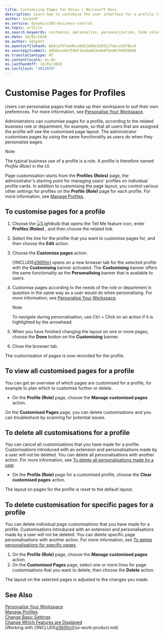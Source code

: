 ```yaml
---
title: Customising Pages for Roles | Microsoft Docs
description: Learn how to customise the user interface for a profile (role) so that all users assigned that role see a customised workspace.
author: SorenGP
ms.service: dynamics365-business-central
ms.topic: article
ms.search.keywords: customize, personalize, personalization, hide columns, remove fields, move fields
ms.date: 10/01/2020
ms.author: edupont
ms.openlocfilehash: bb9caf6fa4dbca9d51d66e329321fdecc6478ec0
ms.sourcegitcommit: ddbb5cede750df1baba4b3eab8fbed6744b5b9d6
ms.translationtype: HT
ms.contentlocale: en-AU
ms.lasthandoff: 10/01/2020
ms.locfileid: "3912079"
---
```

# <a name="customize-pages-for-profiles"></a>Customise Pages for Profiles
Users can personalise pages that make up their workspace to suit their own preferences. For more information, see [Personalise Your Workspace](ui-personalization-user.md).

Administrators can customise pages for a profile, according to the related business role or department, for example, so that all users that are assigned the profile will see the customised page layout. The administrator customises pages by using the same functionality as users do when they personalise pages.

> [!NOTE]
> The typical business use of a profile is a role. A profile is therefore named *Profile (Role)* in the UI.

Page customisation starts from the **Profiles (Roles)** page, the administrator's starting point for managing users' profiles on individual profile cards. In addition to customising the page layout, you control various other settings for profiles on the **Profile (Role)** page for each profile. For more information, see [Manage Profiles](admin-users-profiles-roles.md).

## <a name="to-customize-pages-for-a-profile"></a>To customise pages for a profile
1. Choose the ![Lightbulb that opens the Tell Me feature](media/ui-search/search_small.png "Tell me what you want to do") icon, enter **Profiles (Roles)** , and then choose the related link.
2. Select the line for the profile that you want to customise pages for, and then choose the **Edit** action.
3. Choose the **Customise pages** action.

    [!INCLUDE[d365fin](includes/d365fin_md.md)] opens on a new browser tab for the selected profile with the **Customising** banner activated. The **Customising** banner offers the same functionality as the **Personalising** banner that is available to users.

4. Customise pages according to the needs of the role or department in question in the same way as a user would do when personalising. For more information, see [Personalise Your Workspace](ui-personalization-user.md).

    > [!NOTE]
    > To navigate during personalisation, use Ctrl + Click on an action if it is highlighted by the arrowhead.

5. When you have finished changing the layout on one or more pages, choose the **Done** button on the **Customising** banner.
6. Close the browser tab.

The customisation of pages is now recorded for the profile.

## <a name="to-view-all-customized-pages-for-a-profile"></a>To view all customised pages for a profile

You can get an overview of which pages are customised for a profile, for example to plan which to customise further or delete.

- On the **Profile (Role)** page, choose the **Manage customised pages** action.

On the **Customised Pages** page, you can delete customisations and you can troubleshoot by scanning for potential issues.  

## <a name="to-delete-all-customizations-for-a-profile"></a>To delete all customisations for a profile
You can cancel all customisations that you have made for a profile. Customisations introduced with an extension and personalisations made by a user will not be deleted. You can delete all personalisations with another action. For more information, see [To delete all personalisations made by a user](admin-users-profiles-roles.md#to-delete-all-personalizations-made-by-a-user).

- On the **Profile (Role)** page for a customised profile, choose the **Clear customised pages** action.

The layout on pages for the profile is reset to the default layout.  

## <a name="to-delete-customization-for-specific-pages-for-a-profile"></a>To delete customisation for specific pages for a profile
You can delete individual page customisations that you have made for a profile. Customisations introduced with an extension and personalisations made by a user will not be deleted. You can delete specific page personalisations with another action. For more information, see [To delete personalisations for specific pages](admin-users-profiles-roles.md#to-delete-personalizations-for-specific-pages).

1. On the **Profile (Role)** page, choose the **Manage customised pages** action.
2. On the **Customised Pages** page, select one or more lines for page customisations that you want to delete, then choose the **Delete** action.

The layout on the selected pages is adjusted to the changes you made.

## <a name="see-also"></a>See Also

[Personalise Your Workspace](ui-personalization-user.md)  
[Manage Profiles](admin-users-profiles-roles.md)  
[Change Basic Settings](ui-change-basic-settings.md)  
[Change Which Features are Displayed](ui-experiences.md)  
[Working with [!INCLUDE[d365fin](includes/d365fin_md.md)]](ui-work-product.md)  
